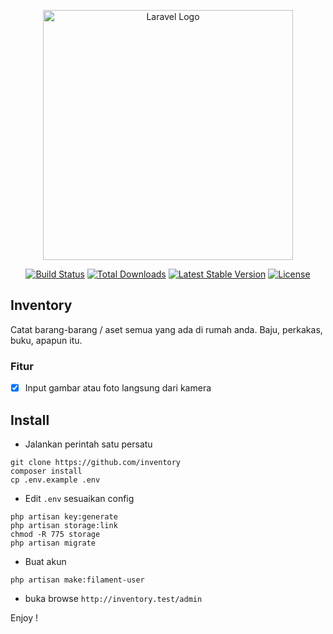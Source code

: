 <p align="center"><a href="https://laravel.com" target="_blank"><img src="https://raw.githubusercontent.com/laravel/art/master/logo-lockup/5%20SVG/2%20CMYK/1%20Full%20Color/laravel-logolockup-cmyk-red.svg" width="400" alt="Laravel Logo"></a></p>

<p align="center">
<a href="https://github.com/laravel/framework/actions"><img src="https://github.com/laravel/framework/workflows/tests/badge.svg" alt="Build Status"></a>
<a href="https://packagist.org/packages/laravel/framework"><img src="https://img.shields.io/packagist/dt/laravel/framework" alt="Total Downloads"></a>
<a href="https://packagist.org/packages/laravel/framework"><img src="https://img.shields.io/packagist/v/laravel/framework" alt="Latest Stable Version"></a>
<a href="https://packagist.org/packages/laravel/framework"><img src="https://img.shields.io/packagist/l/laravel/framework" alt="License"></a>
</p>

## Inventory

Catat barang-barang / aset semua yang ada di rumah anda. Baju, perkakas, buku, apapun itu.

### Fitur
- [x] Input gambar atau foto langsung dari kamera

## Install

- Jalankan perintah satu persatu
```
git clone https://github.com/inventory
composer install
cp .env.example .env

```
- Edit `.env` sesuaikan config
```
php artisan key:generate
php artisan storage:link
chmod -R 775 storage
php artisan migrate
```
- Buat akun
```
php artisan make:filament-user
```
- buka browse `http://inventory.test/admin`

Enjoy !
